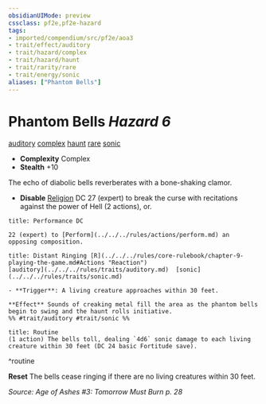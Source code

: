 ```yaml
---
obsidianUIMode: preview
cssclass: pf2e,pf2e-hazard
tags:
- imported/compendium/src/pf2e/aoa3
- trait/effect/auditory
- trait/hazard/complex
- trait/hazard/haunt
- trait/rarity/rare
- trait/energy/sonic
aliases: ["Phantom Bells"]
---
```

# Phantom Bells *Hazard 6*  
[auditory](auditory.md)  [complex](complex.md)  [haunt](haunt.md)  [rare](rare.md)  [sonic](sonic.md)  

- **Complexity** Complex
- **Stealth** +10  

The echo of diabolic bells reverberates with a bone-shaking clamor.

- **Disable** [Religion](../../skills.md#Religion) DC 27 (expert) to break the curse with recitations against the power of Hell (2 actions), or.  
     
```ad-embed-ability
title: Performance DC

22 (expert) to [Perform](../../../rules/actions/perform.md) an opposing composition.
```
```ad-embed-ability
title: Distant Ringing [R](../../../rules/core-rulebook/chapter-9-playing-the-game.md#Actions "Reaction")
[auditory](../../../rules/traits/auditory.md)  [sonic](../../../rules/traits/sonic.md)  

- **Trigger**: A living creature approaches within 30 feet.

**Effect** Sounds of creaking metal fill the area as the phantom bells begin to swing and the haunt rolls initiative.  
%% #trait/auditory #trait/sonic %%
```

```ad-pf2-summary
title: Routine
(1 action) The bells toll, dealing `4d6` sonic damage to each living creature within 30 feet (DC 24 basic Fortitude save).
```
^routine

**Reset** The bells cease ringing if there are no living creatures within 30 feet.  

*Source: Age of Ashes #3: Tomorrow Must Burn p. 28*
